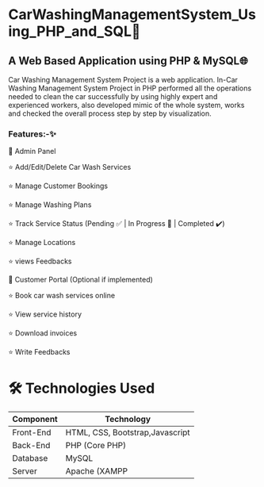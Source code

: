 # CarWashingManagementSystem_Using_PHP_and_SQL🚗
## A Web Based Application using PHP & MySQL🌐
Car Washing Management System Project is a web application.  In-Car Washing Management System Project in PHP performed all the operations needed to clean the car successfully by using highly expert and experienced workers, also developed mimic of the whole system, works and checked the overall process step by step by visualization.

### Features:-✨
👤 Admin Panel

⭐ Add/Edit/Delete Car Wash Services

 ⭐ Manage Customer Bookings
 
 ⭐ Manage Washing Plans

⭐ Track Service Status (Pending ✅ | In Progress 🚧 | Completed ✔️)

⭐ Manage Locations

⭐ views Feedbacks



🧼 Customer Portal (Optional if implemented)

⭐ Book car wash services online

⭐ View service history

⭐ Download invoices

⭐ Write Feedbacks



# 🛠️ Technologies Used
| Component | Technology                      |
| --------- | --------------------------------|
| Front-End | HTML, CSS, Bootstrap,Javascript |
| Back-End  | PHP (Core PHP)                  |
| Database  | MySQL                           |
| Server    | Apache (XAMPP                   |


